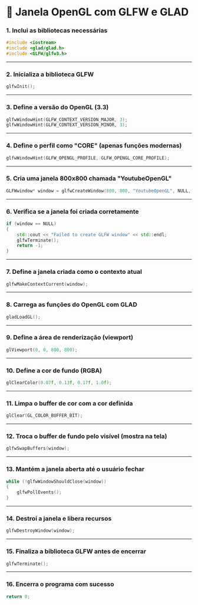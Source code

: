﻿
# 🧱 Janela OpenGL com GLFW e GLAD

### 1. Inclui as bibliotecas necessárias
```cpp
#include <iostream>
#include <glad/glad.h>
#include <GLFW/glfw3.h>
```

---

### 2. Inicializa a biblioteca GLFW
```cpp
glfwInit();
```

---

### 3. Define a versão do OpenGL (3.3)
```cpp
glfwWindowHint(GLFW_CONTEXT_VERSION_MAJOR, 3);
glfwWindowHint(GLFW_CONTEXT_VERSION_MINOR, 3);
```

---

### 4. Define o perfil como "CORE" (apenas funções modernas)
```cpp
glfwWindowHint(GLFW_OPENGL_PROFILE, GLFW_OPENGL_CORE_PROFILE);
```

---

### 5. Cria uma janela 800x800 chamada "YoutubeOpenGL"
```cpp
GLFWwindow* window = glfwCreateWindow(800, 800, "YoutubeOpenGL", NULL, NULL);
```

---

### 6. Verifica se a janela foi criada corretamente
```cpp
if (window == NULL)
{
    std::cout << "Failed to create GLFW window" << std::endl;
    glfwTerminate();
    return -1;
}
```

---

### 7. Define a janela criada como o contexto atual
```cpp
glfwMakeContextCurrent(window);
```

---

### 8. Carrega as funções do OpenGL com GLAD
```cpp
gladLoadGL();
```

---

### 9. Define a área de renderização (viewport)
```cpp
glViewport(0, 0, 800, 800);
```

---

### 10. Define a cor de fundo (RGBA)
```cpp
glClearColor(0.07f, 0.13f, 0.17f, 1.0f);
```

---

### 11. Limpa o buffer de cor com a cor definida
```cpp
glClear(GL_COLOR_BUFFER_BIT);
```

---

### 12. Troca o buffer de fundo pelo visível (mostra na tela)
```cpp
glfwSwapBuffers(window);
```

---

### 13. Mantém a janela aberta até o usuário fechar
```cpp
while (!glfwWindowShouldClose(window))
{
    glfwPollEvents();
}
```

---

### 14. Destroi a janela e libera recursos
```cpp
glfwDestroyWindow(window);
```

---

### 15. Finaliza a biblioteca GLFW antes de encerrar
```cpp
glfwTerminate();
```

---

### 16. Encerra o programa com sucesso
```cpp
return 0;
```
